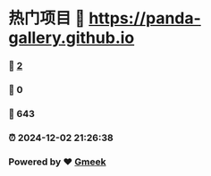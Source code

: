 # 热门项目 :link: https://panda-gallery.github.io 
### :page_facing_up: [2](https://panda-gallery.github.io/tag.html) 
### :speech_balloon: 0 
### :hibiscus: 643 
### :alarm_clock: 2024-12-02 21:26:38 
### Powered by :heart: [Gmeek](https://github.com/Meekdai/Gmeek)
